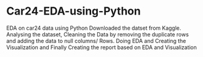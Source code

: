 # Car24-EDA-using-Python
EDA on car24 data using Python
Downloaded the datset from Kaggle.
Analysing the dataset, Cleaning the Data by removing the duplicate rows and adding the data to null columns/ Rows.
Doing EDA and Creating the Visualization and Finally Creating the report based on EDA and Visualization
